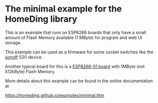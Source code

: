 # The minimal example for the HomeDing library

This is an example that runs on ESP8266 boards that only have a small amount of Flash Memory available (1 MByte) for program and web UI storage.

This example can be used as a firmware for some socket switches like the [sonoff](/boards/sonoff.md) S20 device. 

Another typical board for this is a [ESP8266-01 board](/boards/esp01) with 1MByte (not 512kByte) Flash Memory.

More details about this example can be found in the online documentation at

<https://homeding.github.io/examples/minimal.htm>
